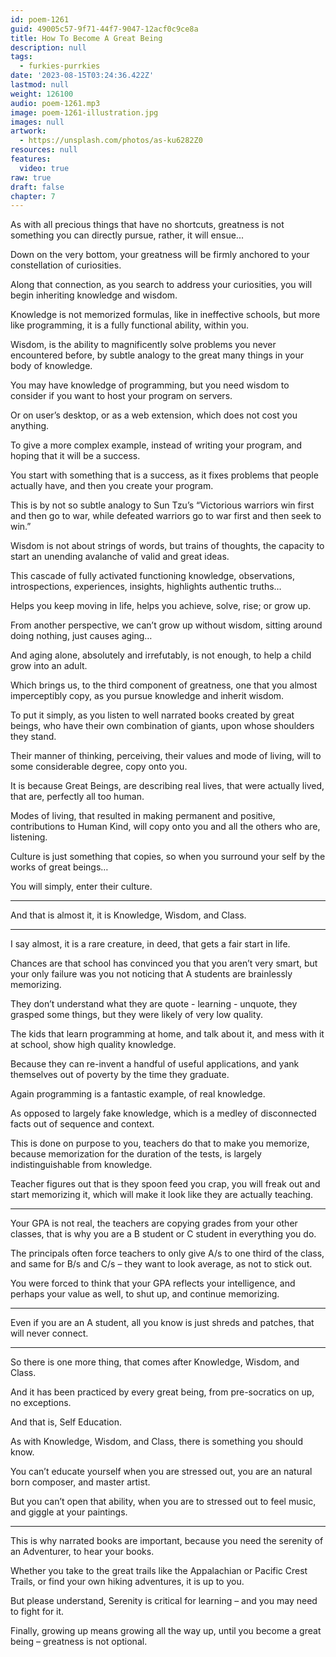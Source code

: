 ```yaml
---
id: poem-1261
guid: 49005c57-9f71-44f7-9047-12acf0c9ce8a
title: How To Become A Great Being
description: null
tags:
  - furkies-purrkies
date: '2023-08-15T03:24:36.422Z'
lastmod: null
weight: 126100
audio: poem-1261.mp3
image: poem-1261-illustration.jpg
images: null
artwork:
  - https://unsplash.com/photos/as-ku6282Z0
resources: null
features:
  video: true
raw: true
draft: false
chapter: 7
---
```


As with all precious things that have no shortcuts,
greatness is not something you can directly pursue, rather, it will ensue...

Down on the very bottom,
your greatness will be firmly anchored to your constellation of curiosities.

Along that connection, as you search to address your curiosities,
you will begin inheriting knowledge and wisdom.

Knowledge is not memorized formulas, like in ineffective schools,
but more like programming, it is a fully functional ability, within you.

Wisdom, is the ability to magnificently solve problems you never encountered before,
by subtle analogy to the great many things in your body of knowledge.

You may have knowledge of programming,
but you need wisdom to consider if you want to host your program on servers.

Or on user’s desktop, or as a web extension,
which does not cost you anything.

To give a more complex example, instead of writing your program,
and hoping that it will be a success.

You start with something that is a success, as it fixes problems that people actually have,
and then you create your program.

This is by not so subtle analogy to Sun Tzu’s
“Victorious warriors win first and then go to war, while defeated warriors go to war first and then seek to win.”

Wisdom is not about strings of words, but trains of thoughts,
the capacity to start an unending avalanche of valid and great ideas.

This cascade of fully activated functioning knowledge,
observations, introspections, experiences, insights, highlights authentic truths…

Helps you keep moving in life,
helps you achieve, solve, rise; or grow up.

From another perspective, we can’t grow up without wisdom,
sitting around doing nothing, just causes aging…

And aging alone,
absolutely and irrefutably, is not enough, to help a child grow into an adult.

Which brings us, to the third component of greatness,
one that you almost imperceptibly copy, as you pursue knowledge and inherit wisdom.

To put it simply, as you listen to well narrated books created by great beings,
who have their own combination of giants, upon whose shoulders they stand.

Their manner of thinking, perceiving, their values and mode of living,
will to some considerable degree, copy onto you.

It is because Great Beings, are describing real lives,
that were actually lived, that are, perfectly all too human.

Modes of living, that resulted in making permanent and positive,
contributions to Human Kind, will copy onto you and all the others who are, listening.

Culture is just something that copies,
so when you surround your self by the works of great beings…

You will simply,
enter their culture.

---

And that is almost it,
it is Knowledge, Wisdom, and Class.

---

I say almost, it is a rare creature, in deed,
that gets a fair start in life.

Chances are that school has convinced you that you aren’t very smart,
but your only failure was you not noticing that A students are brainlessly memorizing.

They don’t understand what they are quote - learning - unquote,
they grasped some things, but they were likely of very low quality.

The kids that learn programming at home,
and talk about it, and mess with it at school, show high quality knowledge.

Because they can re-invent a handful of useful applications,
and yank themselves out of poverty by the time they graduate.

Again programming is a fantastic example,
of real knowledge.

As opposed to largely fake knowledge,
which is a medley of disconnected facts out of sequence and context.

This is done on purpose to you, teachers do that to make you memorize,
because memorization for the duration of the tests, is largely indistinguishable from knowledge.

Teacher figures out that is they spoon feed you crap,
you will freak out and start memorizing it, which will make it look like they are actually teaching.

---

Your GPA is not real, the teachers are copying grades from your other classes,
that is why you are a B student or C student in everything you do.

The principals often force teachers to only give A/s to one third of the class,
and same for B/s and C/s – they want to look average, as not to stick out.

You were forced to think that your GPA reflects your intelligence,
and perhaps your value as well, to shut up, and continue memorizing.

---

Even if you are an A student,
all you know is just shreds and patches, that will never connect.

---

 So there is one more thing,
that comes after Knowledge, Wisdom, and Class.

And it has been practiced by every great being, from pre-socratics on up,
no exceptions.

And that is,
Self Education.

As with Knowledge, Wisdom, and Class,
there is something you should know.

You can’t educate yourself when you are stressed out,
you are an natural born composer, and master artist.

But you can’t open that ability,
when you are to stressed out to feel music, and giggle at your paintings.

---

This is why narrated books are important,
because you need the serenity of an Adventurer, to hear your books.

Whether you take to the great trails like the Appalachian or Pacific Crest Trails,
or find your own hiking adventures, it is up to you.

But please understand,
Serenity is critical for learning – and you may need to fight for it.

Finally, growing up means growing all the way up,
until you become a great being – greatness is not optional.
